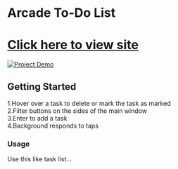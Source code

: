 # Arcade To-Do List
# <a href="https://github.com/sisika0/arcade-To-Do-LIst/assets/145484809/c9a086da-03a7-4798-b132-db4ae249d10f">Click here to view site</a>

[![Project Demo](https://github.com/sisika0/arcade-To-Do-LIst/assets/145484809/c9a086da-03a7-4798-b132-db4ae249d10f)
](https://sisikatodo.netlify.app/)

## Getting Started
1.Hover over a task to delete or mark the task as marked
<br>
2.Filter buttons on the sides of the main window
<br>
3.Enter to add a task 
<br>
4.Background responds to taps

### Usage
Use this like task list...
